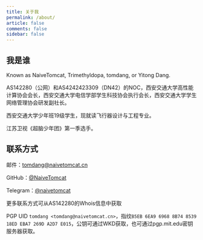```yaml
---
title: 关于我
permalink: /about/
article: false
comments: false
sidebar: false
---
```


## 我是谁

Known as NaiveTomcat, Trimethyldopa, tomdang, or Yitong Dang.

AS142280（公网）和AS4242423309（DN42）的NOC，西安交通大学高性能计算协会会长，西安交通大学电信学部学生科技协会执行会长，西安交通大学学生网络管理协会研发副社长。

西安交通大学少年班19级学生，现就读飞行器设计与工程专业。

江苏卫视《超脑少年团》第一季选手。

## 联系方式

邮件：[tomdang@naivetomcat.cn](mailto:tomdang@naivetomcat.cn)

GitHub：[@NaiveTomcat](https://github.com/NaiveTomcat)

Telegram：[@naivetomcat](https://t.me/naivetomcat)

更多联系方式可从AS142280的Whois信息中获取

PGP UID `tomdang <tomdang@naivetomcat.cn>`，指纹`B5EB 6EA9 6968 8B74 8539  18ED EBA7 269D A2D7 E015`，公钥可通过WKD获取，也可通过pgp.mit.edu密钥服务器获取。
